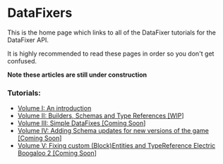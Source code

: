 # DataFixers

This is the home page which links to all of the DataFixer tutorials for
the DataFixer API.

It is highly recommended to read these pages in order so you don't get
confused.

**Note these articles are still under construction**

### Tutorials:

- [Volume I: An introduction](../tutorial/datafixer/start.md)
- [Volume II: Builders, Schemas and Type References \[WIP](../tutorial/datafixer/basics.md)\]
- [Volume III: Simple DataFixes \[Coming Soon](../tutorial/datafixer/simple_fixes.md)\]
- [Volume IV: Adding Schema updates for new versions of the game \[Coming Soon](../tutorial/datafixer/updates.md)\]
- [Volume V: Fixing custom (Block)Entities and TypeReference Electric Boogaloo 2 \[Coming Soon](../tutorial/datafixer/custom_entities.md)\]


